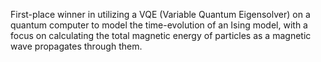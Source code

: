 First-place winner in utilizing a VQE (Variable Quantum Eigensolver) on a quantum computer to model the time-evolution of an Ising model, with a focus on calculating the total magnetic energy of particles as a magnetic wave propagates through them.
